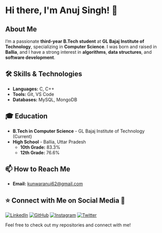# Hi there, I'm Anuj Singh! 👋

## About Me
I’m a passionate **third-year B.Tech student** at **GL Bajaj Institute of Technology**, specializing in **Computer Science**. I was born and raised in **Ballia**, and I have a strong interest in **algorithms**, **data structures**, and **software development**.

## 🛠 Skills & Technologies
- **Languages:** C, C++
- **Tools:** Git, VS Code
- **Databases:** MySQL, MongoDB

## 🎓 Education
- **B.Tech in Computer Science** - GL Bajaj Institute of Technology (Current)
- **High School** - Ballia, Uttar Pradesh
  - **10th Grade:** 83.3%
  - **12th Grade:** 76.6%

## 📫 How to Reach Me
- **Email:** [kunwaranuj62@gmail.com](mailto:kunwaranuj62@gmail.com)

## ⭐ Connect with Me on Social Media 📲
[![LinkedIn](https://img.shields.io/badge/LinkedIn-Anuj_Singh-blue?style=for-the-badge&logo=linkedin&logoColor=white)](https://www.linkedin.com/in/anuj-singh-56a21a227/)
[![GitHub](https://img.shields.io/badge/GitHub-anujsingh21-black?style=for-the-badge&logo=github&logoColor=white)](https://github.com/anujsingh21)
[![Instagram](https://img.shields.io/badge/Instagram-kunwaranuj_-pink?style=for-the-badge&logo=instagram&logoColor=white)](https://www.instagram.com/kunwaranuj_/)
[![Twitter](https://img.shields.io/badge/Twitter-KnwarAnujSing5-blue?style=for-the-badge&logo=x&logoColor=white)](https://x.com/KunwarAnujSing5?t=KUQ3bYzZcVg-4E691WPW4A&s=09)

Feel free to check out my repositories and connect with me!
